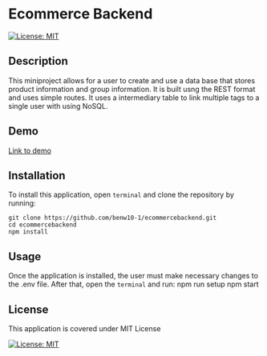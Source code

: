 # Ecommerce Backend

[![License: MIT](https://img.shields.io/badge/License-MIT-blue.svg)](https://opensource.org/licenses/MIT)

## Description

This miniproject allows for a user to create and use a data base that stores product information and group information. It is built usng the REST format and uses simple routes. It uses a intermediary table to link multiple tags to a single user with using NoSQL.

## Demo

[Link to demo](https://youtu.be/c4BPtOlyzVg)

## Installation

To install this application, open `terminal` and clone the repository by running:

    git clone https://github.com/benw10-1/ecommercebackend.git
    cd ecommercebackend 
    npm install

## Usage

Once the application is installed, the user must make necessary changes to the .env file. After that, open the `terminal` and run:
    npm run setup
    npm start

## License

This application is covered under MIT License

[![License: MIT](https://img.shields.io/badge/License-MIT-blue.svg)](https://opensource.org/licenses/MIT)
